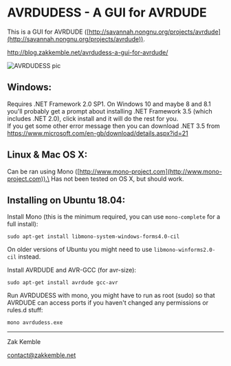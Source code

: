 AVRDUDESS - A GUI for AVRDUDE
=============================

This is a GUI for AVRDUDE ([http://savannah.nongnu.org/projects/avrdude](http://savannah.nongnu.org/projects/avrdude)).

http://blog.zakkemble.net/avrdudess-a-gui-for-avrdude/

![AVRDUDESS pic](https://github.com/zkemble/AVRDUDESS/raw/master/images/avrdudess.png "")

Windows:
--------
Requires .NET Framework 2.0 SP1. On Windows 10 and maybe 8 and 8.1 you'll probably get a prompt about installing .NET Framework 3.5 (which includes .NET 2.0), click install and it will do the rest for you.\
If you get some other error message then you can download .NET 3.5 from https://www.microsoft.com/en-gb/download/details.aspx?id=21

Linux & Mac OS X:
-----------------
Can be ran using Mono ([http://www.mono-project.com](http://www.mono-project.com)).\
Has not been tested on OS X, but should work.

Installing on Ubuntu 18.04:
---------------------------
Install Mono (this is the minimum required, you can use `mono-complete` for a full install):

    sudo apt-get install libmono-system-windows-forms4.0-cil

On older versions of Ubuntu you might need to use `libmono-winforms2.0-cil` instead.

Install AVRDUDE and AVR-GCC (for avr-size):

    sudo apt-get install avrdude gcc-avr

Run AVRDUDESS with mono, you might have to run as root (sudo) so that AVRDUDE can access ports if you haven't changed any permissions or rules.d stuff:

    mono avrdudess.exe

--------

Zak Kemble

contact@zakkemble.net
